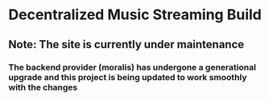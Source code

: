 # Decentralized Music Streaming Build

## Note: The site is currently under maintenance 

### The backend provider (moralis) has undergone a generational upgrade and this project is being updated to work smoothly with the changes

